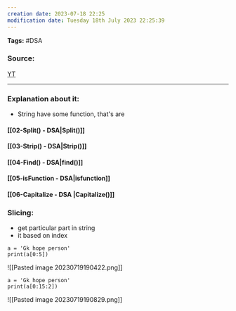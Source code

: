 ```yaml
---
creation date: 2023-07-18 22:25
modification date: Tuesday 18th July 2023 22:25:39
---
```


**Tags:** #DSA 

### Source:
[YT](https://www.youtube.com/watch?v=QyM6bq5JzmU)

--------------------------------------

### Explanation about it:

* String have some function, that's are

#### [[02-Split() - DSA|Split()]]

#### [[03-Strip() - DSA|Strip()]]

#### [[04-Find() - DSA|find()]]

#### [[05-isFunction - DSA|isfunction]]

#### [[06-Capitalize - DSA |Capitalize()]]


### Slicing:

* get particular part in string
* it based on index

```
a = 'Gk hope person'
print(a[0:5])
```

![[Pasted image 20230719190422.png]]

```
a = 'Gk hope person'
print(a[0:15:2])
```

![[Pasted image 20230719190829.png]]
